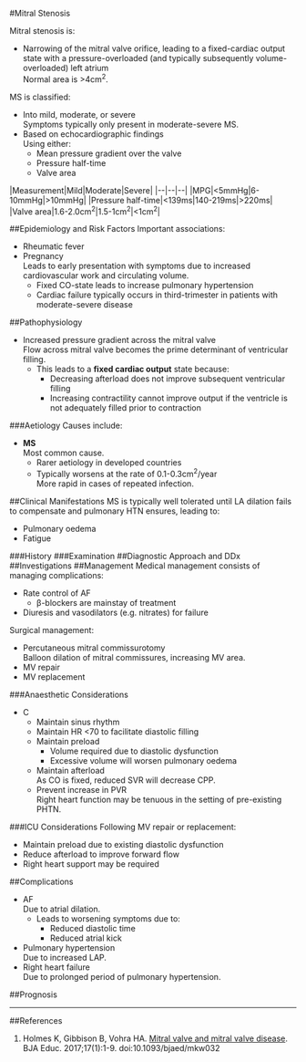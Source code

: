#Mitral Stenosis

Mitral stenosis is:
* Narrowing of the mitral valve orifice, leading to a fixed-cardiac output state with a pressure-overloaded (and typically subsequently volume-overloaded) left atrium  
Normal area is >4cm<sup>2</sup>.


MS is classified:
* Into mild, moderate, or severe  
Symptoms typically only present in moderate-severe MS.
* Based on echocardiographic findings  
Using either:
	* Mean pressure gradient over the valve
	* Pressure half-time
	* Valve area

|Measurement|Mild|Moderate|Severe|
|--|--|--|
|MPG|<5mmHg|6-10mmHg|>10mmHg|
|Pressure half-time|<139ms|140-219ms|>220ms|
|Valve area|1.6-2.0cm<sup>2</sup>|1.5-1cm<sup>2</sup>|<1cm<sup>2</sup>|


##Epidemiology and Risk Factors
Important associations:
* Rheumatic fever
* Pregnancy  
Leads to early presentation with symptoms due to increased cardiovascular work and circulating volume.
	* Fixed CO-state leads to increase pulmonary hypertension
	* Cardiac failure typically occurs in third-trimester in patients with moderate-severe disease

##Pathophysiology
* Increased pressure gradient across the mitral valve  
Flow across mitral valve becomes the prime determinant of ventricular filling.
	* This leads to a **fixed cardiac output** state because:
		* Decreasing afterload does not improve subsequent ventricular filling
		* Increasing contractility cannot improve output if the ventricle is not adequately filled prior to contraction

###Aetiology
Causes include:
* **MS**  
Most common cause.
	* Rarer aetiology in developed countries
	* Typically worsens at the rate of 0.1-0.3cm<sup>2</sup>/year  
	More rapid in cases of repeated infection.


##Clinical Manifestations
MS is typically well tolerated until LA dilation fails to compensate and pulmonary HTN ensures, leading to:
* Pulmonary oedema
* Fatigue


###History
###Examination
##Diagnostic Approach and DDx
##Investigations
##Management
Medical management consists of managing complications:
* Rate control of AF
	* β-blockers are mainstay of treatment
* Diuresis and vasodilators (e.g. nitrates) for failure

Surgical management:
* Percutaneous mitral commissurotomy  
Balloon dilation of mitral commissures, increasing MV area.
* MV repair
* MV replacement

###Anaesthetic Considerations
* C
	* Maintain sinus rhythm
	* Maintain HR <70 to facilitate diastolic filling
	* Maintain preload
		* Volume required due to diastolic dysfunction
		* Excessive volume will worsen pulmonary oedema
	* Maintain afterload  
	As CO is fixed, reduced SVR will decrease CPP.
	* Prevent increase in PVR  
	Right heart function may be tenuous in the setting of pre-existing PHTN.

###ICU Considerations
Following MV repair or replacement:
* Maintain preload due to existing diastolic dysfunction
* Reduce afterload to improve forward flow
* Right heart support may be required

##Complications
* AF  
Due to atrial dilation.
	* Leads to worsening symptoms due to:
		* Reduced diastolic time
		* Reduced atrial kick
* Pulmonary hypertension  
Due to increased LAP.
* Right heart failure  
Due to prolonged period of pulmonary hypertension.


##Prognosis

---
##References
1. Holmes K, Gibbison B, Vohra HA. [Mitral valve and mitral valve disease](https://academic.oup.com/bjaed/article/17/1/1/2706111). BJA Educ. 2017;17(1):1-9. doi:10.1093/bjaed/mkw032